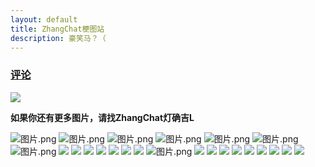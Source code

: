 ```yaml
---
layout: default
title: ZhangChat梗图站
description: 豪笑马？（
---
```

### [评论](https://github.com/lightworld689/lightworld689.github.io/discussions/categories/zhc%E6%A2%97%E5%9B%BE%E7%AB%99)

![](https://img.shields.io/github/stars/lightworld689/lightworld689.github.io.svg)

__如果你还有更多图片，请找ZhangChat灯确吉L__

![图片.png](https://s2.loli.net/2023/06/09/pPj8BQenVMd7biD.png)
![图片.png](https://s2.loli.net/2023/06/09/mNIhdOwL9TqautU.png)
![图片.png](https://s2.loli.net/2023/06/09/agw5xXYrfcuqbPt.png)
![图片.png](https://s2.loli.net/2023/06/09/2VpoR4cfXO8EyJA.png)
![图片.png](https://s2.loli.net/2023/06/07/YQ3g51GjqcKXZIO.png)
![图片.png](https://s2.loli.net/2023/06/07/r3JUwS4iofEgx1a.png)
![图片.png](https://s2.loli.net/2023/06/07/s3VpiNm5dut69cB.png)
![](https://s2.loli.net/2023/06/05/Eo8W2UNGfIhurlP.png)
![](https://s2.loli.net/2023/06/04/ALQ8W4NuzscTZFH.png)
![](https://s2.loli.net/2023/06/04/YvE6KUHIl4RLsMy.png)
![](https://s2.loli.net/2023/06/04/lbuYoRcWE8v6zPt.png)
![](https://s2.loli.net/2023/06/04/vdfoXMZctBVuFgK.png)
![](https://s2.loli.net/2023/06/04/zbfeZnymW7C31gv.png)
![](https://s2.loli.net/2023/06/04/rs3lnCeWuDAVcpN.png)
![图片.png](https://s2.loli.net/2023/06/07/JecgqDrQ2niGobf.png)
![](https://s2.loli.net/2023/06/04/DZVMd4p3UYhABOe.png)
![](https://s2.loli.net/2023/06/04/V7uSshWJkZoynTC.png)
![](https://s2.loli.net/2023/06/04/aMyR7OXNqhKFAlr.png)
![](https://s2.loli.net/2023/06/04/y2mgXz6QscnGHo5.png)
![](https://s2.loli.net/2023/06/04/ENlskHy39DSe2vY.png)
![](https://s2.loli.net/2023/06/04/qkgw8vH9iEMnYOm.png)
![](https://s2.loli.net/2023/06/04/FU1ubjCeD3HhqcL.png)
![](https://s2.loli.net/2023/06/04/QBsPEf4FOvZR2nd.png)
![](https://s2.loli.net/2023/06/04/lbh45oncPaUNLxF.png)

